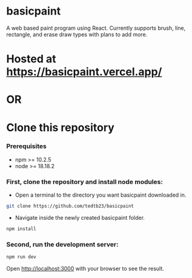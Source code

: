 # basicpaint
A web based paint program using React. Currently supports brush, line, rectangle, and erase draw types with plans to add more.

# Hosted at https://basicpaint.vercel.app/
# OR
# Clone this repository

### Prerequisites
* npm >= 10.2.5
* node >= 18.18.2

### First, clone the repository and install node modules:
* Open a terminal to the directory you want basicpaint downloaded in.
```bash
git clone https://github.com/tedtb23/basicpaint
```
* Navigate inside the newly created basicpaint folder.
```bash
npm install
```

### Second, run the development server:
```bash
npm run dev
```

Open [http://localhost:3000](http://localhost:3000) with your browser to see the result.
